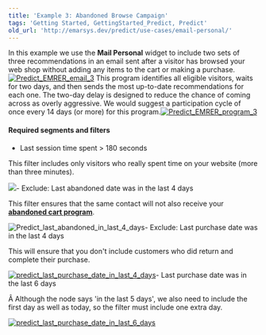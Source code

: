```yaml
---
title: 'Example 3: Abandoned Browse Campaign'
tags: 'Getting Started, GettingStarted_Predict, Predict'
old_url: 'http://emarsys.dev/predict/use-cases/email-personal/'
---
```


In this example we use the **Mail Personal** widget to include two sets of three recommendations in an email sent after a visitor has browsed your web shop without adding any items to the cart or making a purchase.[![Predict_EMRER_email_3](/assets/images/Predict_EMRER_email_3.png)](/assets/images/Predict_EMRER_email_3.png) This program identifies all eligible visitors, waits for two days, and then sends the most up-to-date recommendations for each one. The two-day delay is designed to reduce the chance of coming across as overly aggressive. We would suggest a participation cycle of once every 14 days (or more) for this program.[![Predict_EMRER_program_3](/assets/images/Predict_EMRER_program_3.png)](/assets/images/Predict_EMRER_program_3.png)

#### Required segments and filters

- Last session time spent > 180 seconds

This filter includes only visitors who really spent time on your website (more than three minutes).

[![](/assets/images/Predict_last_session_over_180-300x110.png)](/assets/images/Predict_last_session_over_180.png)- Exclude: Last abandoned date was in the last 4 days

This filter ensures that the same contact will not also receive your [**abandoned cart program**](/Getting%20Started/email-abandoned.md).

![Predict_last_abandoned_in_last_4_days](/assets/images/Predict_last_abandoned_in_last_4_days-300x33.png)- Exclude: Last purchase date was in the last 4 days

This will ensure that you don't include customers who did return and complete their purchase.

[![predict_last_purchase_date_in_last_4_days](/assets/images/predict_last_purchase_date_in_last_4_days-300x32.png)](/assets/images/predict_last_purchase_date_in_last_4_days.png)- Last purchase date was in the last 6 days

Â Although the node says 'in the last 5 days', we also need to include the first day as well as today, so the filter must include one extra day.

[![predict_last_purchase_date_in_last_6_days](/assets/images/predict_last_purchase_date_in_last_6_days-300x112.png)](/assets/images/predict_last_purchase_date_in_last_6_days.png)